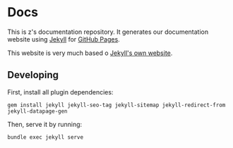 # Docs
This is z's documentation repository. It generates our documentation website using [Jekyll](https://jekyllrb.com/) for [GitHub Pages](https://docs.github.com/en/pages/setting-up-a-github-pages-site-with-jekyll).

This website is very much based o [Jekyll's own website](https://github.com/jekyll/jekyll/tree/master/docs).

## Developing
First, install all plugin dependencies:
```
gem install jekyll jekyll-seo-tag jekyll-sitemap jekyll-redirect-from jekyll-datapage-gen
```

Then, serve it by running:
```
bundle exec jekyll serve
```
